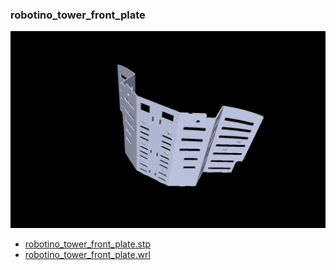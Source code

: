 <!---
 This file is automatically generated by the script 'create_preview_list.py'. Any changes will be lost 
-->

### robotino_tower_front_plate

![robotino_tower_front_plate](preview.png)

* [robotino_tower_front_plate.stp](robotino_tower_front_plate.stp?raw=true)
* [robotino_tower_front_plate.wrl](robotino_tower_front_plate.wrl?raw=true)

